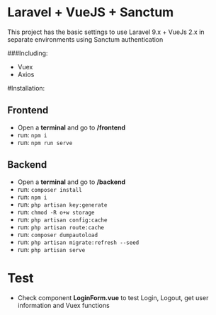 # Laravel + VueJS + Sanctum

This project has the basic settings to use Laravel 9.x + VueJs 2.x in separate environments using Sanctum authentication

###Including:
- Vuex
- Axios

#Installation:

## Frontend
- Open a **terminal** and go to **/frontend**
- run: `npm i`
- run: `npm run serve`

## Backend
- Open a **terminal** and go to **/backend**
- run: `composer install`
- run: `npm i`
- run: `php artisan key:generate`
- run: `chmod -R o+w storage`
- run: `php artisan config:cache`
- run: `php artisan route:cache`
- run: `composer dumpautoload`
- run: `php artisan migrate:refresh --seed`
- run: `php artisan serve`

# Test
- Check component **LoginForm.vue** to test Login, Logout, get user information and Vuex functions
